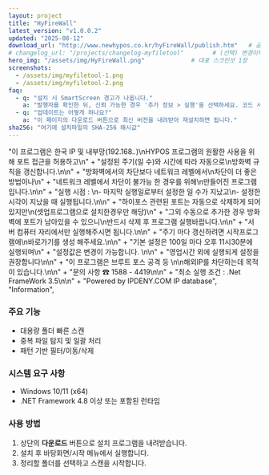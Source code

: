 ```yaml
---
layout: project
title: "HyFireWall"
latest_version: "v1.0.0.2"
updated: "2025-08-12"
download_url: "http://www.newhypos.co.kr/hyFireWall/publish.htm"   # 공개 배포: Pages에 올린 파일 경로
# changelog_url: "/projects/changelog-myfiletool"        # (선택) 변경이력 페이지가 있다면 경로
hero_img: "/assets/img/HyFireWall.png"             # 대표 스크린샷 1장
screenshots:
  - /assets/img/myfiletool-1.png
  - /assets/img/myfiletool-2.png
faq:
  - q: "설치 시 SmartScreen 경고가 나옵니다."
    a: "발행자를 확인한 뒤, 신뢰 가능한 경우 '추가 정보 > 실행'을 선택하세요. 코드 서명을 순차 적용 중입니다."
  - q: "업데이트는 어떻게 하나요?"
    a: "이 페이지의 다운로드 버튼으로 최신 버전을 내려받아 재설치하면 됩니다."
sha256: "여기에 설치파일의 SHA-256 해시값"
---
```


 "이 프로그램은 한국 IP 및 내부망(192.168.*.*)\nHYPOS 프로그램의 원활한 사용을 위해 포트 접근을 허용하고\n" +
 "설정된 주기(일 수)와 시간에 따라 자동으로\n방화벽 규칙을 갱신합니다.\n\n" +
 "방화벽에서의 차단보다 네트워크 레벨에서\n차단이 더 좋은 방법이나\n" +
 "네트워크 레벨에서 차단이 불가능 한 경우를 위해\n만들어진 프로그램 입니다.\n\n" +
 "실행 시점 : \n- 마지막 실행일로부터 설정한 일 수가 지났고\n- 설정한 시각이 지났을 때 실행됩니다.\n\n" +
 "하이포스 관련된 포트는 자동으로 삭제하게 되어있지만\n(셋업프로그램으로 설치한경우만 해당)\n" +
 "그외 수동으로 추가한 경우 방화벽에 포트가 남아있을 수 있으니\n반드시 삭제 후 프로그램 실행바랍니다.\n\n" +
 "서버 컴퓨터 자리에서만 실행해주시면 됩니다.\n\n" +
 "주기 마다 갱신하려면 시작프로그램에\n바로가기를 생성 해주세요.\n\n" +
 "기본 설정은 100일 마다 오후 11시30분에 실행되며\n" +
 "설정값은 변경이 가능합니다. \n\n" +
 "영업시간 외에 실행되게 설정을 권장합니다\n\n" +
 "이 프로그램은 브루트 포스 공격 등 \n\n해외IP를 차단하는데 목적이 있습니다.\n\n" +
 "문의 사항 ☎ 1588 - 4419\n\n" +
 "최소 실행 조건 : .Net FrameWork 3.5\n\n" +
 "Powered by IPDENY.COM IP database",
 "Information",

### 주요 기능
- 대용량 폴더 빠른 스캔
- 중복 파일 탐지 및 일괄 처리
- 패턴 기반 필터/이동/삭제

### 시스템 요구 사항
- Windows 10/11 (x64)
- .NET Framework 4.8 이상 또는 포함된 런타임

### 사용 방법
1. 상단의 **다운로드** 버튼으로 설치 프로그램을 내려받습니다.
2. 설치 후 바탕화면/시작 메뉴에서 실행합니다.
3. 정리할 폴더를 선택하고 스캔을 시작합니다.
